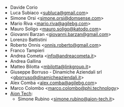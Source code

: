 - Davide Corio
- Luca Subiaco \<<subluca@gmail.com>\>
- Simone Orsi \<<simone.orsi@domsense.com>\>
- Mario Riva \<<mario.riva@agilebg.com>\>
- Mauro Soligo \<<mauro.soligo@katodo.com>\>
- Giovanni Barzan \<<giovanni.barzan@gmail.com>\>
- Lorenzo Battistini
- Roberto Onnis \<<onnis.roberto@gmail.com>\>
- Franco Tampieri
- Andrea Cometa \<<info@andreacometa.it>\>
- Andrea Gallina
- Matteo Bilotta \<<mbilotta@linkgroup.it>\>
- Giuseppe Borruso - Dinamiche Aziendali srl
  \<<gborruso@dinamicheaziendali.it>\>
- Alex Comba \<<alex.comba@agilebg.com>\>
- Marco Colombo \<<marco.colombo@phi.technology>\>
- [Aion Tech](https://aiontech.company/):
  - Simone Rubino \<<simone.rubino@aion-tech.it>\>
